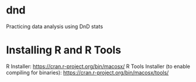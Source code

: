 # dnd
Practicing data analysis using DnD stats

# Installing R and R Tools
R Installer: https://cran.r-project.org/bin/macosx/
R Tools Installer (to enable compiling for binaries): https://cran.r-project.org/bin/macosx/tools/
